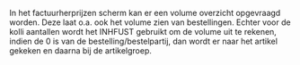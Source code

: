 In het factuurherprijzen scherm kan er een volume overzicht opgevraagd worden. Deze laat o.a. ook het volume zien van bestellingen. Echter voor de kolli aantallen wordt het INHFUST gebruikt om de volume uit te rekenen, indien de 0 is van de bestelling/bestelpartij, dan wordt er naar het artikel gekeken en daarna bij de artikelgroep.